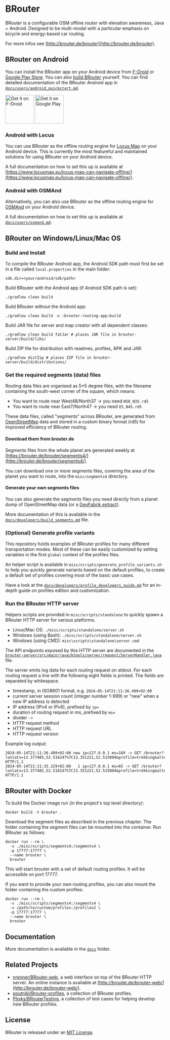 BRouter
=======

BRouter is a configurable OSM offline router with elevation awareness, Java +
Android. Designed to be multi-modal with a particular emphasis on bicycle
and energy-based car routing.

For more infos see [http://brouter.de/brouter](http://brouter.de/brouter).


## BRouter on Android

You can install the BRouter app on your Android device from
[F-Droid](https://f-droid.org/packages/btools.routingapp) or [Google Play
Store](https://play.google.com/store/apps/details?id=btools.routingapp). You
can also [build BRouter](#build-and-install) yourself. You can find detailed
documentation of the BRouter Android app in
[`docs/users/android_quickstart.md`](docs/users/android_quickstart.md).

<a href="https://f-droid.org/packages/btools.routingapp" target="_blank">
<img src="https://f-droid.org/badge/get-it-on.png" alt="Get it on F-Droid" height="90"/></a>
<a href="https://play.google.com/store/apps/details?id=btools.routingapp" target="_blank">
<img src="https://play.google.com/intl/en_us/badges/images/generic/en-play-badge.png" alt="Get it on Google Play" height="90"/></a>

### Android with Locus

You can use BRouter as the offline routing engine for [Locus
Map](https://www.locusmap.eu/) on your Android device. This is currently the
most featureful and maintained solutions for using BRouter on your Android
device.

A full documentation on how to set this up is available at
[https://www.locusmap.eu/locus-map-can-navigate-offline/](https://www.locusmap.eu/locus-map-can-navigate-offline/).


### Android with OSMAnd

Alternatively, you can also use BRouter as the offline routing engine for
[OSMAnd](https://osmand.net/) on your Android device.

A full documentation on how to set this up is available at
[`docs/users/osmand.md`](docs/users/osmand.md).


## BRouter on Windows/Linux/Mac OS

### Build and Install

To compile the BRouter Android app, the Android SDK path must first be set in a file called `local.properties` in the main folder:

```
sdk.dir=<your/android/sdk/path>
```


Build BRouter with the Android app (if Android SDK path is set):

```
./gradlew clean build
```

Build BRouter without the Android app:

```
./gradlew clean build -x :brouter-routing-app:build
```

Build JAR file for server and map creator with all dependent classes:

```
./gradlew clean build fatJar # places JAR file in brouter-server/build/libs/
```

Build ZIP file for distribution with readmes, profiles, APK and JAR:

```
./gradlew distZip # places ZIP file in brouter-server/build/distributions/
```


### Get the required segments (data) files

Routing data files are organised as 5*5 degree files,
with the filename containing the south-west corner
of the square, which means:

- You want to route near West48/North37 -> you need `W50_N35.rd5`
- You want to route near East7/North47 -> you need `E5_N45.rd5`

These data files, called "segments" across BRouter, are generated from
[OpenStreetMap](https://www.openstreetmap.org/) data and stored in a custom
binary format (rd5) for improved efficiency of BRouter routing.


#### Download them from brouter.de

Segments files from the whole planet are generated weekly at
[https://brouter.de/brouter/segments4/](http://brouter.de/brouter/segments4/).

You can download one or more segments files, covering the area of the planet
you want to route, into the `misc/segments4` directory.

#### Generate your own segments files

You can also generate the segments files you need directly from a planet dump
of OpenStreetMap data (or a [GeoFabrik extract](https://download.geofabrik.de/)).

More documentation of this is available in the
[`docs/developers/build_segments.md`](docs/developers/build_segments.md) file.


### (Optional) Generate profile variants

This repository holds examples of BRouter profiles for many different
transportation modes. Most of these can be easily customized by setting
variables in the first `global` context of the profiles files.

An helper script is available in `misc/scripts/generate_profile_variants.sh`
to help you quickly generate variants based on the default profiles, to create
a default set of profiles covering most of the basic use cases.

Have a look at the
[`docs/developers/profile_developers_guide.md`](docs/developers/profile_developers_guide.md)
for an in-depth guide on profiles edition and customization.


### Run the BRouter HTTP server

Helpers scripts are provided in `misc/scripts/standalone` to quickly spawn a
BRouter HTTP server for various platforms.

* Linux/Mac OS: `./misc/scripts/standalone/server.sh`
* Windows (using Bash): `./misc/scripts/standalone/server.sh`
* Windows (using CMD): `misc\scripts\standalone\server.cmd`

The API endpoints exposed by this HTTP server are documented in the
[`brouter-server/src/main/java/btools/server/request/ServerHandler.java`](brouter-server/src/main/java/btools/server/request/ServerHandler.java)
file.

The server emits log data for each routing request on stdout. For each routing
request a line with the following eight fields is printed. The fields are
separated by whitespace.

- timestamp, in ISO8601 format, e.g. `2024-05-14T21:11:26.499+02:00`
- current server session count (integer number 1-999) or "new" when a new
  IP address is detected
- IP address (IPv4 or IPv6), prefixed by `ip=`
- duration of routing request in ms, prefixed by `ms=`
- divider `->`
- HTTP request method
- HTTP request URL
- HTTP request version

Example log output:

```
2024-05-14T21:11:26.499+02:00 new ip=127.0.0.1 ms=189 -> GET /brouter?lonlats=13.377485,52.516247%7C13.351221,52.515004&profile=trekking&alternativeidx=0&format=geojson HTTP/1.1
2024-05-14T21:11:33.229+02:00   1 ip=127.0.0.1 ms=65 -> GET /brouter?lonlats=13.377485,52.516247%7C13.351221,52.515004&profile=trekking&alternativeidx=0&format=geojson HTTP/1.1
```

## BRouter with Docker

To build the Docker image run (in the project's top level directory):

```
docker build -t brouter .
```

Download the segment files as described in the previous chapter. The folder containing the
segment files can be mounted into the container. Run BRouter as follows:

```
docker run --rm \
  -v ./misc/scripts/segments4:/segments4 \
  -p 17777:17777 \
  --name brouter \
  brouter
```

This will start brouter with a set of default routing profiles. It will be accessible on port 17777.

If you want to provide your own routing profiles, you can also mount the folder containing the custom profiles:

```
docker run --rm \
  -v ./misc/scripts/segments4:/segments4 \
  -v /path/to/custom/profiles:/profiles2 \
  -p 17777:17777 \
  --name brouter \
  brouter
```

## Documentation

More documentation is available in the [`docs`](docs) folder.


## Related Projects

* [nrenner/BRouter-web](https://github.com/nrenner/brouter-web), a web interface on
    top of the BRouter HTTP server. An online instance is available at
    [http://brouter.de/brouter-web/](http://brouter.de/brouter-web/).
* [poutnikl/Brouter-profiles](https://github.com/poutnikl/Brouter-profiles/wiki),
    a collection of BRouter profiles.
* [Phyks/BRouterTesting](https://github.com/Phyks/BrouterTesting), a
    collection of test cases for helping develop new BRouter profiles.


## License

BRouter is released under an [MIT License](LICENSE).
